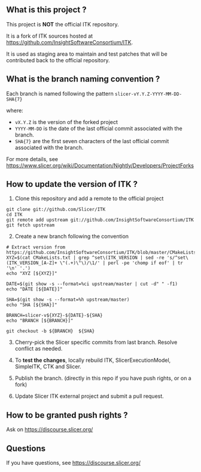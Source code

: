 What is this project ?
----------------------

This project is **NOT** the official ITK repository.

It is a fork of ITK sources hosted at https://github.com/InsightSoftwareConsortium/ITK.

It is used as staging area to maintain and test patches that will be contributed back to the
official repository.


What is the branch naming convention ?
--------------------------------------

Each branch is named following the pattern `slicer-vY.Y.Z-YYYY-MM-DD-SHA{7}`

where:

* `vX.Y.Z` is the version of the forked project
* `YYYY-MM-DD` is the date of the last official commit associated with the branch.
* `SHA{7}` are the first seven characters of the last official commit associated with the branch.

For more details, see https://www.slicer.org/wiki/Documentation/Nightly/Developers/ProjectForks


How to update the version of ITK ?
----------------------------------

1. Clone this repository and add a remote to the official project

```
git clone git://github.com/Slicer/ITK
cd ITK
git remote add upstream git://github.com/InsightSoftwareConsortium/ITK
git fetch upstream
```

2. Create a new branch following the convention

```
# Extract version from https://github.com/InsightSoftwareConsortium/ITK/blob/master/CMakeLists.txt
XYZ=$(cat CMakeLists.txt | grep ^set\(ITK_VERSION | sed -re 's/^set\(ITK_VERSION_[A-Z]+ \"(.+)\"\)/\1/' | perl -pe 'chomp if eof' | tr '\n' '.')
echo "XYZ [${XYZ}]"

DATE=$(git show -s --format=%ci upstream/master | cut -d" " -f1)
echo "DATE [${DATE}]"

SHA=$(git show -s --format=%h upstream/master)
echo "SHA [${SHA}]"

BRANCH=slicer-v${XYZ}-${DATE}-${SHA}
echo "BRANCH [${BRANCH}]"

git checkout -b ${BRANCH}  ${SHA}
```

3. Cherry-pick the Slicer specific commits from last branch. Resolve conflict as needed.

4. To **test the changes**, locally rebuild ITK, SlicerExecutionModel, SimpleITK, CTK and Slicer.

5. Publish the branch. (directly in this repo if you have push rights, or on a fork)

6. Update Slicer ITK external project and submit a pull request.


How to be granted push rights ?
-------------------------------

Ask on https://discourse.slicer.org/


Questions
---------

If you have questions, see https://discourse.slicer.org/
